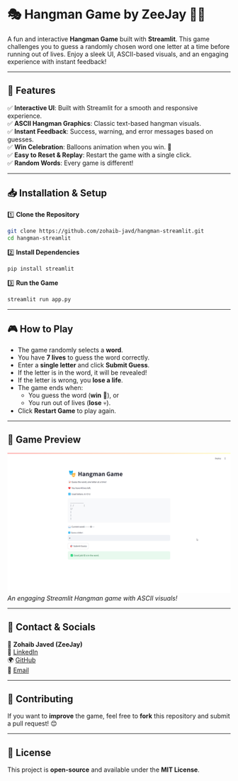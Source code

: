 # 🎭 Hangman Game by ZeeJay 🙅‍♂️

A fun and interactive **Hangman Game** built with **Streamlit**. This game challenges you to guess a randomly chosen word one letter at a time before running out of lives. Enjoy a sleek UI, ASCII-based visuals, and an engaging experience with instant feedback!

---

## 🚀 Features

✅ **Interactive UI**: Built with Streamlit for a smooth and responsive experience.  
✅ **ASCII Hangman Graphics**: Classic text-based hangman visuals.  
✅ **Instant Feedback**: Success, warning, and error messages based on guesses.  
✅ **Win Celebration**: Balloons animation when you win. 🎉  
✅ **Easy to Reset & Replay**: Restart the game with a single click.  
✅ **Random Words**: Every game is different!

---

## 📥 Installation & Setup

1️⃣ **Clone the Repository**
```sh
git clone https://github.com/zohaib-javd/hangman-streamlit.git
cd hangman-streamlit
```

2️⃣ **Install Dependencies**
```sh
pip install streamlit
```

3️⃣ **Run the Game**
```sh
streamlit run app.py
```

---

## 🎮 How to Play

- The game randomly selects a **word**.
- You have **7 lives** to guess the word correctly.
- Enter a **single letter** and click **Submit Guess**.
- If the letter is in the word, it will be revealed!
- If the letter is wrong, you **lose a life**.
- The game ends when:
  - You guess the word (**win** 🎉), or
  - You run out of lives (**lose** 💀).
- Click **Restart Game** to play again.

---

## 📸 Game Preview

![Hangman Game Preview](image/screenshot.png)  
*An engaging Streamlit Hangman game with ASCII visuals!*

---

## 📩 Contact & Socials

👤 **Zohaib Javed (ZeeJay)**  
🔗 [LinkedIn](https://linkedin.com/in/zohaib-javd)  
🌍 [GitHub](https://github.com/zohaib-javd)  
📧 [Email](mailto:zohaibjaved@gmail.com)  

---

## 🌟 Contributing

If you want to **improve** the game, feel free to **fork** this repository and submit a pull request! 😊

---

## 📜 License

This project is **open-source** and available under the **MIT License**.

